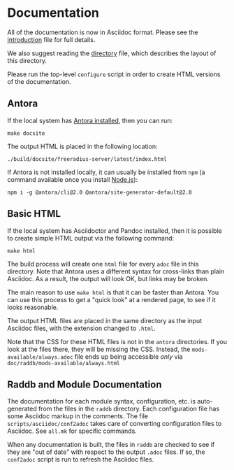 # Documentation

All of the documentation is now in Asciidoc format.  Please see the
[introduction](introduction/index.adoc) file for full details.

We also suggest reading the [directory](introduction/directory.adoc)
file, which describes the layout of this directory.

Please run the top-level `configure` script in order to create HTML
versions of the documentation.

## Antora

If the local system has [Antora
installed](https://docs.antora.org/antora/latest/install/install-antora/),
then you can run:

    make docsite

The output HTML is placed in the following location:

    ./build/docsite/freeradius-server/latest/index.html

If Antora is not installed locally, it can usually be installed from
`npm` (a command available once you install [Node.js](https://nodejs.org/)):

    npm i -g @antora/cli@2.0 @antora/site-generator-default@2.0

## Basic HTML

If the local system has Asciidoctor and Pandoc installed, then it is
possible to create simple HTML output via the following command:

    make html

The build process will create one `html` file for every `adoc` file in
this directory.  Note that Antora uses a different syntax for
cross-links than plain Asciidoc.  As a result, the output will look
OK, but links may be broken.

The main reason to use `make html` is that it can be faster than
Antora.  You can use this process to get a "quick look" at a rendered
page, to see if it looks reasonable.

The output HTML files are placed in the same directory as the input
Asciidoc files, with the extension changed to `.html`.

Note that the CSS for these HTML files is not in the `antora`
directories.  If you look at the files there, they will be missing the
CSS.  Instead, the `mods-available/always.adoc` file ends up being
accessible _only_ via `doc/raddb/mods-available/always.html`

## Raddb and Module Documentation

The documentation for each module syntax, configuration, etc. is
auto-generated from the files in the `raddb` directory.  Each
configuration file has some Asciidoc markup in the comments.  The file
`scripts/asciidoc/conf2adoc` takes care of converting configuration
files to Asciidoc.  See `all.mk` for specific commands.

When any documentation is built, the files in `raddb` are checked to
see if they are "out of date" with respect to the output `.adoc`
files.  If so, the `conf2adoc` script is run to refresh the Asciidoc files.
